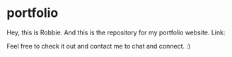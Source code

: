 # portfolio
Hey, this is Robbie. And this is the repository for my portfolio website. 
Link: 

Feel free to check it out and contact me to chat and connect.
:)


